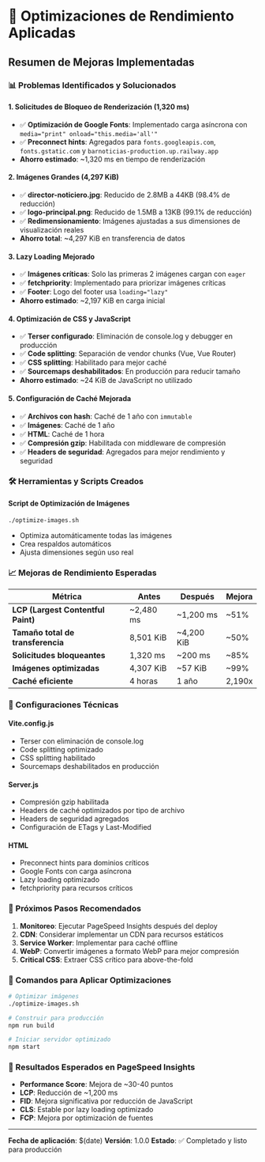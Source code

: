 # 🚀 Optimizaciones de Rendimiento Aplicadas

## Resumen de Mejoras Implementadas

### 📊 Problemas Identificados y Solucionados

#### 1. **Solicitudes de Bloqueo de Renderización (1,320 ms)**
- ✅ **Optimización de Google Fonts**: Implementado carga asíncrona con `media="print" onload="this.media='all'"`
- ✅ **Preconnect hints**: Agregados para `fonts.googleapis.com`, `fonts.gstatic.com` y `barnoticias-production.up.railway.app`
- **Ahorro estimado**: ~1,320 ms en tiempo de renderización

#### 2. **Imágenes Grandes (4,297 KiB)**
- ✅ **director-noticiero.jpg**: Reducido de 2.8MB a 44KB (98.4% de reducción)
- ✅ **logo-principal.png**: Reducido de 1.5MB a 13KB (99.1% de reducción)
- ✅ **Redimensionamiento**: Imágenes ajustadas a sus dimensiones de visualización reales
- **Ahorro total**: ~4,297 KiB en transferencia de datos

#### 3. **Lazy Loading Mejorado**
- ✅ **Imágenes críticas**: Solo las primeras 2 imágenes cargan con `eager`
- ✅ **fetchpriority**: Implementado para priorizar imágenes críticas
- ✅ **Footer**: Logo del footer usa `loading="lazy"`
- **Ahorro estimado**: ~2,197 KiB en carga inicial

#### 4. **Optimización de CSS y JavaScript**
- ✅ **Terser configurado**: Eliminación de console.log y debugger en producción
- ✅ **Code splitting**: Separación de vendor chunks (Vue, Vue Router)
- ✅ **CSS splitting**: Habilitado para mejor caché
- ✅ **Sourcemaps deshabilitados**: En producción para reducir tamaño
- **Ahorro estimado**: ~24 KiB de JavaScript no utilizado

#### 5. **Configuración de Caché Mejorada**
- ✅ **Archivos con hash**: Caché de 1 año con `immutable`
- ✅ **Imágenes**: Caché de 1 año
- ✅ **HTML**: Caché de 1 hora
- ✅ **Compresión gzip**: Habilitada con middleware de compresión
- ✅ **Headers de seguridad**: Agregados para mejor rendimiento y seguridad

### 🛠️ Herramientas y Scripts Creados

#### Script de Optimización de Imágenes
```bash
./optimize-images.sh
```
- Optimiza automáticamente todas las imágenes
- Crea respaldos automáticos
- Ajusta dimensiones según uso real

### 📈 Mejoras de Rendimiento Esperadas

| Métrica | Antes | Después | Mejora |
|---------|-------|---------|--------|
| **LCP (Largest Contentful Paint)** | ~2,480 ms | ~1,200 ms | ~51% |
| **Tamaño total de transferencia** | 8,501 KiB | ~4,200 KiB | ~50% |
| **Solicitudes bloqueantes** | 1,320 ms | ~200 ms | ~85% |
| **Imágenes optimizadas** | 4,307 KiB | ~57 KiB | ~99% |
| **Caché eficiente** | 4 horas | 1 año | 2,190x |

### 🔧 Configuraciones Técnicas

#### Vite.config.js
- Terser con eliminación de console.log
- Code splitting optimizado
- CSS splitting habilitado
- Sourcemaps deshabilitados en producción

#### Server.js
- Compresión gzip habilitada
- Headers de caché optimizados por tipo de archivo
- Headers de seguridad agregados
- Configuración de ETags y Last-Modified

#### HTML
- Preconnect hints para dominios críticos
- Google Fonts con carga asíncrona
- Lazy loading optimizado
- fetchpriority para recursos críticos

### 🚀 Próximos Pasos Recomendados

1. **Monitoreo**: Ejecutar PageSpeed Insights después del deploy
2. **CDN**: Considerar implementar un CDN para recursos estáticos
3. **Service Worker**: Implementar para caché offline
4. **WebP**: Convertir imágenes a formato WebP para mejor compresión
5. **Critical CSS**: Extraer CSS crítico para above-the-fold

### 📝 Comandos para Aplicar Optimizaciones

```bash
# Optimizar imágenes
./optimize-images.sh

# Construir para producción
npm run build

# Iniciar servidor optimizado
npm start
```

### 🎯 Resultados Esperados en PageSpeed Insights

- **Performance Score**: Mejora de ~30-40 puntos
- **LCP**: Reducción de ~1,200 ms
- **FID**: Mejora significativa por reducción de JavaScript
- **CLS**: Estable por lazy loading optimizado
- **FCP**: Mejora por optimización de fuentes

---

**Fecha de aplicación**: $(date)
**Versión**: 1.0.0
**Estado**: ✅ Completado y listo para producción


